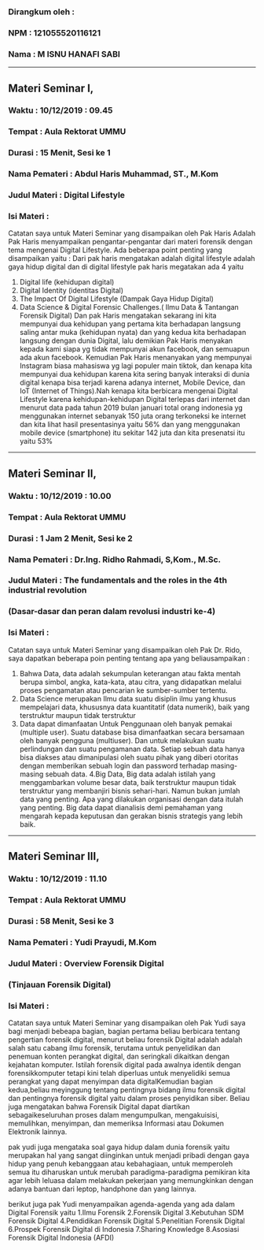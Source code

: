 ### Dirangkum oleh :
### NPM     : 121055520116121
### Nama    : M ISNU HANAFI SABI
***
## Materi Seminar I,
### Waktu         : 10/12/2019 : 09.45
### Tempat        : Aula Rektorat UMMU 
### Durasi        : 15 Menit, Sesi ke 1
### Nama Pemateri : Abdul Haris Muhammad, ST., M.Kom
### Judul Materi  : Digital Lifestyle
### Isi Materi  :
Catatan saya untuk Materi Seminar yang disampaikan oleh Pak Haris
Adalah Pak Haris menyampaikan pengantar-pengantar dari materi forensik
dengan tema mengenai Digital Lifestyle. Ada beberapa point penting
yang disampaikan yaitu :
Dari pak haris mengatakan adalah digital lifestyle adalah gaya hidup digital dan di digital lifestyle pak haris megatakan ada 4 yaitu 
1.	Digital life (kehidupan digital)
2.	Digital Identity (identitas Digital)
3.	The Impact Of Digital Lifestyle (Dampak Gaya Hidup Digital)
4.	Data Science & Digital Forensic Challenges.( Ilmu Data & Tantangan Forensik Digital)
Dan pak Haris mengatakan sekarang ini kita mempunyai dua kehidupan yang pertama kita berhadapan langsung saling antar muka (kehidupan nyata) dan yang kedua kita berhadapan langsung dengan dunia Digital, lalu demikian Pak Haris menyakan kepada kami siapa yg tidak mempunyai akun facebook, dan semuapun ada akun facebook. Kemudian Pak Haris menanyakan yang mempunyai Instagram biasa mahasiswa yg lagi populer main tiktok, dan kenapa kita mempunyai dua kehidupan karena kita sering banyak interaksi di dunia digital kenapa bisa terjadi karena adanya internet, Mobile Device, dan IoT (Internet of Things).Nah kenapa kita berbicara mengenai Digital Lifestyle karena kehidupan-kehidupan Digital terlepas dari internet dan menurut data pada tahun 2019 bulan januari total orang indonesia yg menggunakan internet sebanyak 150 juta orang terkoneksi ke internet dan kita lihat hasil presentasinya yaitu 56% dan yang menggunakan mobile device (smartphone) itu sekitar 142 juta dan kita presenatsi itu yaitu 53%

***
## Materi Seminar II,
### Waktu         : 10/12/2019 : 10.00
### Tempat        : Aula Rektorat UMMU
### Durasi        : 1 Jam 2 Menit, Sesi ke 2
### Nama Pemateri : Dr.Ing. Ridho Rahmadi, S,Kom., M.Sc.
### Judul Materi  : The fundamentals and the roles in the 4th industrial revolution
###		              (Dasar-dasar dan peran dalam revolusi industri ke-4)
### Isi Materi :
Catatan saya untuk Materi Seminar yang disampaikan oleh Pak Dr.
Rido, saya dapatkan beberapa poin penting tentang apa yang beliausampaikan :
1. Bahwa Data, data adalah sekumpulan keterangan atau fakta mentah berupa simbol, angka, kata-kata, atau citra, 
yang didapatkan melalui proses pengamatan atau pencarian ke sumber-sumber tertentu.
2. Data Science merupakan Ilmu data  suatu disiplin ilmu yang khusus mempelajari data, khususnya data kuantitatif 
(data numerik), baik yang terstruktur maupun tidak terstruktur 
3. Data dapat dimanfaatan Untuk Penggunaan oleh banyak pemakai (multiple user). Suatu database bisa dimanfaatkan 
secara bersamaan oleh banyak pengguna (multiuser). Dan untuk melakukan suatu perlindungan dan suatu pengamanan data. 
Setiap sebuah data hanya bisa diakses atau dimanipulasi oleh suatu pihak yang diberi otoritas dengan memberikan 
sebuah login dan password terhadap masing-masing sebuah data.
4.Big Data, Big data adalah istilah yang menggambarkan volume besar data, baik terstruktur maupun tidak terstruktur 
yang membanjiri bisnis sehari-hari. Namun bukan jumlah data yang penting. Apa yang dilakukan organisasi dengan data 
itulah yang penting. Big data dapat dianalisis demi pemahaman yang mengarah kepada keputusan dan gerakan bisnis 
strategis yang lebih baik.

***
## Materi Seminar III,
### Waktu         : 10/12/2019 : 11.10
### Tempat        : Aula Rektorat UMMU
### Durasi        : 58 Menit, Sesi ke 3
### Nama Pemateri : Yudi Prayudi, M.Kom
### Judul Materi  : Overview Forensik Digital
###		   	         (Tinjauan Forensik Digital)
### Isi Materi :
Catatan saya untuk Materi Seminar yang disampaikan oleh Pak Yudi saya bagi menjadi bebeapa bagian, bagian pertama beliau berbicara tentang pengertian forensik digital, menurut beliau forensik Digital adalah adalah salah satu cabang ilmu forensik, terutama untuk penyelidikan dan penemuan konten perangkat digital, dan seringkali dikaitkan dengan kejahatan komputer. Istilah forensik digital pada awalnya identik dengan forensikkomputer tetapi kini telah diperluas untuk menyelidiki semua perangkat yang dapat menyimpan data digitalKemudian bagian kedua,beliau meyinggung tentang pentingnya bidang ilmu forensik digital dan pentingnya forensik digital yaitu dalam proses penyidikan siber. Beliau juga mengatakan  bahwa Forensik Digital dapat diartikan sebagaikeseluruhan proses dalam mengumpulkan, mengakuisisi, memulihkan, menyimpan, dan memeriksa Informasi atau Dokumen Elektronik lainnya.

pak yudi juga mengataka soal gaya hidup dalam dunia forensik yaitu merupakan hal yang sangat diinginkan untuk menjadi pribadi dengan gaya hidup yang penuh kebanggaan atau kebahagiaan, untuk memperoleh semua itu diharuskan untuk merubah paradigma-paradigma pemikiran kita agar lebih leluasa dalam melakukan pekerjaan yang memungkinkan dengan adanya bantuan dari leptop, handphone dan yang lainnya.

berikut juga pak Yudi menyampaikan agenda-agenda yang ada dalam Digital Forensik yaitu
1.Ilmu Forensik 
2.Forensik Digital 
3.Kebutuhan SDM Forensik Digital 
4.Pendidikan Forensik Digital 
5.Penelitian Forensik Digital 
6.Prospek Forensik Digital di Indonesia 
7.Sharing Knowledge 
8.Asosiasi Forensik Digital Indonesia (AFDI)
